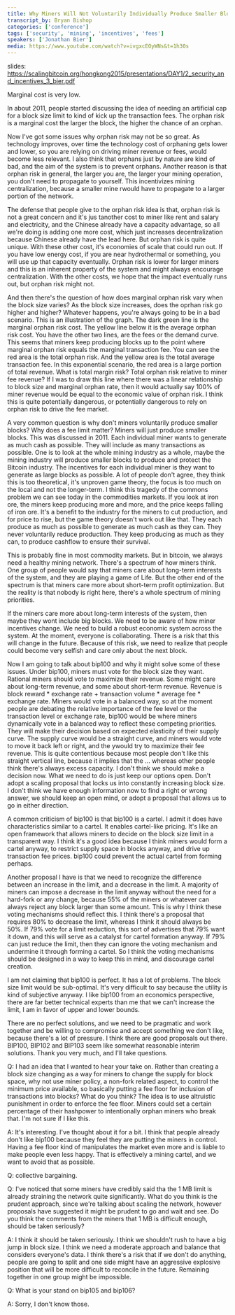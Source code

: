 ```yaml
---
title: Why Miners Will Not Voluntarily Individually Produce Smaller Blocks
transcript_by: Bryan Bishop
categories: ['conference']
tags: ['security', 'mining', 'incentives', 'fees']
speakers: ['Jonathan Bier']
media: https://www.youtube.com/watch?v=ivgxcEOyWNs&t=1h30s
---
```


slides: <https://scalingbitcoin.org/hongkong2015/presentations/DAY1/2_security_and_incentives_3_bier.pdf>

Marginal cost is very low.

In about 2011, people started discussing the idea of needing an artificial cap for a block size limit to kind of kick up the transaction fees. The orphan risk is a marginal cost the larger the block, the higher the chance of an orphan.

Now I've got some issues why orphan risk may not be so great. As technology improves, over time the technology cost of orphaning gets lower and lower, so you are relying on driving miner revenue or fees, would become less relevant. I also think that orphans just by nature are kind of bad, and the aim of the system is to prevent orphans. Another reason is that orphan risk in general, the larger you are, the larger your mining operation, you don't need to propagate to yourself. This incentivizes mining centralization, because a smaller mine rwould have to propagate to a larger portion of the network.

The defense that people give to the orphan risk idea is that, orphan risk is not a great concern and it's jus tanother cost to miner like rent and salary and electricity, and the Chinese already have a capacity advantage, so all we're doing is adding one more cost, which just increases decentralization because Chinese already have the lead here. But orphan risk is quite unique. With these other cost, it's economies of scale that could run out. If you have low energy cost, if you are near hydrothermal or something, you will use up that capacity eventually. Orphan risk is lower for larger miners and this is an inherent property of the system and might always encourage centralization. With the other costs, we hope that the impact eventually runs out, but orphan risk might not.

And then there's the question of how does marginal orphan risk vary when the block size varies? As the block size increases, does the oprhan risk go higher and higher? Whatever happens, you're always going to be in a bad scenario. This is an illustration of the graph. The dark green line is the marginal orphan risk cost. The yellow line below it is the average orphan risk cost. You have the other two lines, are the fees or the demand curve. This seems that miners keep producing blocks up to the point where marginal orphan risk equals the marginal transaction fee. You can see the red area is the total orphan risk. And the yellow area is the total average transaction fee. In this exponential scenario, the red area is a large portion of total revenue. What is total margin risk? Total orphan risk relative to miner fee revenue? If I was to draw this line where there was a linear relationship to block size and marginal orphan rate, then it would actually say 100% of miner revenue would be equal to the economic value of orphan risk. I think this is quite potentially dangerous, or potentially dangerous to rely on orphan risk to drive the fee market.

A very common question is why don't miners voluntarily produce smaller blocks? Why does a fee limit matter? Miners will just produce smaller blocks. This was discussed in 2011. Each individual miner wants to generate as much cash as possible. They will include as many transactions as possible. One is to look at the whole mining industry as a whole, maybe the mining industry will produce smaller blocks to produce and protect the Bitcoin industry. The incentives for each individual miner is they want to generate as large blocks as possible. A lot of people don't agree, they think this is too theoretical, it's unproven game theory, the focus is too much on the local and not the longer-term. I think this tragedy of the commons problem we can see today in the commodities markets. If you look at iron ore, the miners keep producing more and more, and the price keeps falling of iron ore. It's a benefit to the industry for the miners to cut production, and for price to rise, but the game theory doesn't work out like that. They each produce as much as possible to generate as much cash as they can. They never voluntarily reduce production. They keep producing as much as they can, to produce cashflow to ensure their survival.

This is probably fine in most commodity markets. But in bitcoin, we always need a healthy mining network. There's a spectrum of how miners think. One group of people would say that miners care about long-term interests of the system, and they are playing a game of Life. But the other end of the spectrum is that miners care more about short-term profit optimization. But the reality is that nobody is right here, there's a whole spectrum of mining priorities.

If the miners care more about long-term interests of the system, then maybe they wont include big blocks. We need to be aware of how miner incentives change. We need to build a robust economic system across the system. At the moment, everyone is collaborating. There is a risk that this will change in the future. Because of this risk, we need to realize that people could become very selfish and care only about the next block.

Now I am going to talk about bip100 and why it might solve some of these issues. Under bip100, miners must vote for the block size they want. Rational miners should vote to maximize their revenue. Some might care about long-term revenue, and some about short-term revenue. Revenue is block reward * exchange rate + transaction volume * average fee * exchange rate. Miners would vote in a balanced way, so at the moment people are debating the relative importance of the fee level or the transaction level or exchange rate, bip100 would be where miners dynamically vote in a balanced way to reflect these competing priorities. They will make their decision based on expected elasticity of their supply curve. The supply curve would be a straight curve, and miners would vote to move it back left or right, and the ywould try to maximize their fee revenue. This is quite contentious because most people don't like this straight vertical line, because it implies that the ... whereas other people think there's always excess capacity. I don't think we should make a decision now. What we need to do is just keep our options open. Don't adopt a scaling proposal that locks us into constantly increasing block size. I don't think we have enough information now to find a right or wrong answer, we should keep an open mind, or adopt a proposal that allows us to go in either direction.

A common criticism of bip100 is that bip100 is a cartel. I admit it does have characteristics similar to a cartel. It enables cartel-like pricing. It's like an open framework that allows miners to decide on  the block size limit in a transparent way. I think it's a good idea because I think miners would form a cartel anyway, to restrict supply space in blocks anyway, and drive up transaction fee prices. bip100 could prevent the actual cartel from forming perhaps.

Another proposal I have is that we need to recognize the difference between an increase in the limit, and a decrease in the limit. A majority of miners can impose a decrease in the limit anyway without the need for a hard-fork or any change, because 55% of the miners or whatever can always reject any block larger than some amount. This is why I think these voting mechanisms should reflect this. I think there's a proposal that requires 80% to decrease the limit, whereas I think it should always be 50%. If 79% vote for a limit reduction, this sort of advertises that 79% want it down, and this will serve as a catalyst for cartel formation anyway. If 79% can just reduce the limit, then they can ignore the voting mechanism and undermine it through forming a cartel. So I think the voting mechanisms should be designed in a way to keep this in mind, and discourage cartel creation.

I am not claiming that bip100 is perfect. It has a lot of problems. The block size limit would be sub-optimal. It's very difficult to say because the utility is kind of subjective anyway. I like bip100 from an economics perspective, there are far better technical experts than me that we can't increase the limit, I am in favor of upper and lower bounds.

There are no perfect solutions, and we need to be pragmatic and work together and be willing to compromise and accept something we don't like, because there's a lot of pressure. I think there are good proposals out there. BIP100, BIP102 and BIP103 seem like somewhat reasonable interim solutions. Thank you very much, and I'll take questions.

Q: I had an idea that I wanted to hear your take on. Rather than creating a block size changing as a way for miners to change the supply for block space, why not use miner policy, a non-fork related aspect, to control the minimum price available, so basically putting a fee floor for inclusion of transactions into blocks? What do you think? The idea is to use altruistic punishment in order to enforce the fee floor. Miners could set a certain percentage of their hashpower to intentionally orphan miners who break that. I'm not sure if I like this.

A: It's interesting. I've thought about it for a bit. I think that people already don't like bip100 because they feel they are putting the miners in control. Having a fee floor kind of manipulates the market even more and is liable to make people even less happy. That is effectively a mining cartel, and we want to avoid that as possible.

Q: collective bargaining.

Q: I've noticed that some miners have credibly said tha the 1 MB limit is already straining the network quite significantly. What do you think is the prudent approach, since we're talking about scaling the network, however proposals have suggested it might be prudent to go and wait and see. Do you think the comments from the miners that 1 MB is difficult enough, should be taken seriously?

A: I think it should be taken seriously. I think we shouldn't rush to have a big jump in block size. I think we need a moderate approach and balance that considers everyone's data. I think there's a risk that if we don't do anything, people are going to split and one side might have an aggressive explosive position that will be more difficult to reconcile in the future. Remaining together in one group might be impossible.

Q: What is your stand on bip105 and bip106?

A: Sorry, I don't know those.
